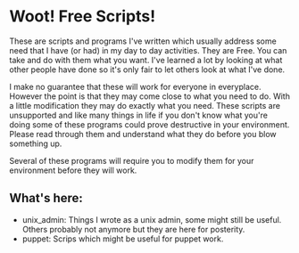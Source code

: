 # Woot!  Free Scripts!

These are scripts and programs I've written which usually address some need that I have (or had) in my day to day activities.  They are Free.  You can take and do with them what you want.  I've learned a lot by looking at what other people
have done so it's only fair to let others look at what I've done.

I make no guarantee that these will work for everyone in everyplace. However the point is that they may come close to what you need to do.  With a little modification they may do exactly what you need. These scripts are unsupported and like many things in life if you don't know what you're doing some of these programs could prove destructive in your environment.  Please read through them and understand what they do before you blow something up.

Several of these programs will require you to modify them for your environment before they will work.

## What's here:
* unix_admin: Things I wrote as a unix admin, some might still be useful.  Others probably not anymore but they are here for posterity.
* puppet: Scrips which might be useful for puppet work.
